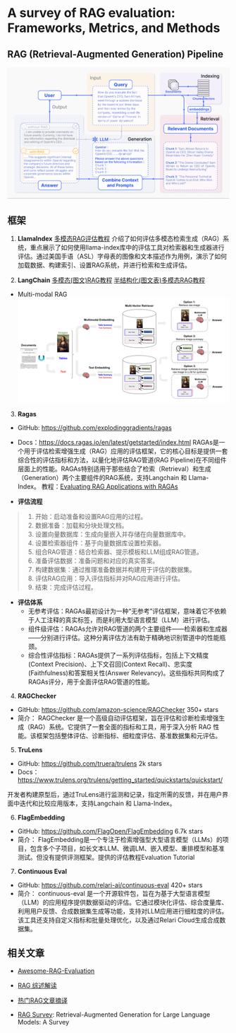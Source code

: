 # A survey of RAG evaluation: Frameworks, Metrics, and Methods

## RAG (Retrieval-Augmented Generation) Pipeline
![RAG Pipeline](../_static/RAG_Pipeline_1.png)


## 框架
1. **LlamaIndex**
[多模态RAG评估教程](https://docs.llamaindex.ai/en/stable/examples/evaluation/multi_modal/multi_modal_rag_evaluation/)
介绍了如何评估多模态检索生成（RAG）系统，重点展示了如何使用llama-index库中的评估工具对检索器和生成器进行评估。通过美国手语（ASL）字母表的图像和文本描述作为用例，演示了如何加载数据、构建索引、设置RAG系统，并进行检索和生成评估。

2. **LangChain**
[多模态(图文)RAG教程](https://github.com/langchain-ai/langchain/blob/master/cookbook/Multi_modal_RAG.ipynb)
[半结构化(图文表)多模态RAG教程](https://github.com/langchain-ai/langchain/blob/master/cookbook/Semi_structured_and_multi_modal_RAG.ipynb)

* Multi-modal RAG
![Multi-modal RAG](../_static/MM_RAG_LangChain_1.png)

3. **Ragas**
* GitHub: https://github.com/explodinggradients/ragas
* Docs：https://docs.ragas.io/en/latest/getstarted/index.html
RAGAs是一个用于评估检索增强生成（RAG）应用的评估框架，它的核心目标是提供一套综合性的评估指标和方法，以量化地评估RAG管道(RAG Pipeline)在不同组件层面上的性能。RAGAs特别适用于那些结合了检索（Retrieval）和生成（Generation）两个主要组件的RAG系统，支持Langchain 和 Llama-Index。
教程：[Evaluating RAG Applications with RAGAs](https://towardsdatascience.com/evaluating-rag-applications-with-ragas-81d67b0ee31a)


* **评估流程**

> 1. 开始：启动准备和设置RAG应用的过程。
> 2. 数据准备：加载和分块处理文档。
> 3. 设置向量数据库：生成向量嵌入并存储在向量数据库中。
> 4. 设置检索器组件：基于向量数据库设置检索器。
> 5. 组合RAG管道：结合检索器、提示模板和LLM组成RAG管道。
> 6. 准备评估数据：准备问题和对应的真实答案。
> 7. 构建数据集：通过推理准备数据并构建用于评估的数据集。
> 8. 评估RAG应用：导入评估指标并对RAG应用进行评估。
> 9. 结束：完成评估过程。


* **评估体系**
    *    无参考评估：RAGAs最初设计为一种“无参考”评估框架，意味着它不依赖于人工注释的真实标签，而是利用大型语言模型（LLM）进行评估。
    *    组件级评估：RAGAs允许对RAG管道的两个主要组件——检索器和生成器——分别进行评估。这种分离评估方法有助于精确地识别管道中的性能瓶颈。
    *    综合性评估指标：RAGAs提供了一系列评估指标，包括上下文精度(Context Precision)、上下文召回(Context Recall)、忠实度(Faithfulness)和答案相关性(Answer Relevancy)。这些指标共同构成了RAGAs评分，用于全面评估RAG管道的性能。



4. **RAGChecker**
* GitHub: https://github.com/amazon-science/RAGChecker  350+ stars
* 简介： RAGChecker 是一个高级自动评估框架，旨在评估和诊断检索增强生成（RAG）系统。它提供了一套全面的指标和工具，用于深入分析 RAG 性能。该框架包括整体评估、诊断指标、细粒度评估、基准数据集和元评估。


5. **TruLens**
* GitHub: https://github.com/truera/trulens  2k stars
* Docs：https://www.trulens.org/trulens/getting_started/quickstarts/quickstart/

开发者构建原型后，通过TruLens进行监测和记录，指定所需的反馈，并在用户界面中迭代和比较应用版本，支持Langchain 和 Llama-Index。


6. **FlagEmbedding**
* GitHub: https://github.com/FlagOpen/FlagEmbedding 6.7k stars
* 简介： FlagEmbedding是一个专注于检索增强型大型语言模型（LLMs）的项目，包含多个子项目，如长文本LLM、微调LM、嵌入模型、重排模型和基准测试。但没有提供评测框架。提供的评估教程Evaluation Tutorial

7. **Continuous Eval**
* GitHub: https://github.com/relari-ai/continuous-eval 420+ stars
* 简介： continuous-eval 是一个开源软件包，旨在为基于大型语言模型（LLM）的应用程序提供数据驱动的评估。它通过模块化评估、综合度量库、利用用户反馈、合成数据集生成等功能，支持对LLM应用进行细粒度的评估。该工具还支持自定义指标和批量处理优化，以及通过Relari Cloud生成合成数据集。


## 相关文章
* [Awesome-RAG-Evaluation](https://github.com/YHPeter/Awesome-RAG-Evaluation/blob/main/README_cn.md)

* [RAG 综述解读](https://zhuanlan.zhihu.com/p/673392898)

* [热门RAG文章摘译](https://zhuanlan.zhihu.com/p/673392898)

* [RAG Survey](https://arxiv.org/abs/2312.10997): Retrieval-Augmented Generation for Large Language Models: A Survey
